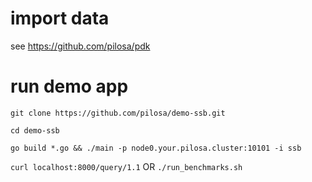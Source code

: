 # import data
see https://github.com/pilosa/pdk


# run demo app
`git clone https://github.com/pilosa/demo-ssb.git`

`cd demo-ssb`

`go build *.go && ./main -p node0.your.pilosa.cluster:10101 -i ssb`

`curl localhost:8000/query/1.1` 
OR
`./run_benchmarks.sh`
